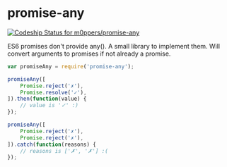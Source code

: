 # promise-any

[ ![Codeship Status for m0ppers/promise-any](https://codeship.com/projects/ee131b90-ef40-0132-5ad8-428b5d81b233/status?branch=master)](https://codeship.com/projects/84325)

ES6 promises don't provide any(). A small library to implement them. Will convert arguments to promises if not already a promise.

```javascript
var promiseAny = require('promise-any');

promiseAny([
    Promise.reject('✗'),
    Promise.resolve('✓'),
]).then(function(value) {
    // value is '✓' :)
});

promiseAny([
    Promise.reject('✗'),
    Promise.reject('✗'),
]).catch(function(reasons) {
    // reasons is ['✗', '✗'] :(
});
```
